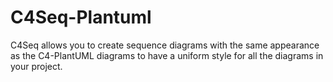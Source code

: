 # C4Seq-Plantuml
C4Seq allows you to create sequence diagrams with the same appearance as the C4-PlantUML diagrams to have a uniform style for all the diagrams in your project.

